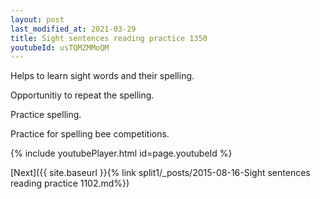 ```yaml
---
layout: post
last_modified_at: 2021-03-29
title: Sight sentences reading practice 1350
youtubeId: usTQMZMMoQM
---
```

 
 
Helps to learn sight words and their spelling.

Opportunitiy to repeat the spelling. 

Practice spelling. 
 
Practice for spelling bee competitions. 
 
{% include youtubePlayer.html id=page.youtubeId %}
 
 

[Next]({{ site.baseurl }}{% link  split1/_posts/2015-08-16-Sight sentences reading practice 1102.md%})
 
